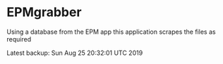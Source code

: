 # EPMgrabber
Using a database from the EPM app this application scrapes the files as required


Latest backup: Sun Aug 25 20:32:01 UTC 2019
